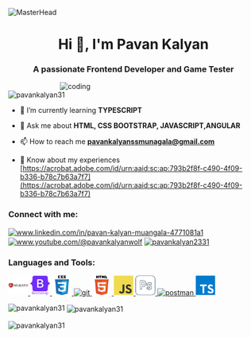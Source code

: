 ![MasterHead](https://foolishdeveloper.com/wp-content/uploads/2023/01/Untitleddddaawew1.webp)
<h1 align="center">Hi 👋, I'm Pavan Kalyan</h1>
<h3 align="center">A passionate Frontend Developer and Game Tester</h3>
<img align="right" src="https://images.squarespace-cdn.com/content/v1/5769fc401b631bab1addb2ab/1541580611624-TE64QGKRJG8SWAIUS7NS/coding-freak.gif" alt="coding" width="400">

<p align="left"> <img src="https://komarev.com/ghpvc/?username=pavankalyan31&label=Profile%20views&color=0e75b6&style=flat" alt="pavankalyan31" /> </p>

- 🌱 I’m currently learning **TYPESCRIPT**

- 💬 Ask me about **HTML, CSS BOOTSTRAP, JAVASCRIPT,ANGULAR**

- 📫 How to reach me **pavankalyanssmunagala@gmail.com**

- 📄 Know about my experiences [https://acrobat.adobe.com/id/urn:aaid:sc:ap:793b2f8f-c490-4f09-b336-b78c7b63a7f7](https://acrobat.adobe.com/id/urn:aaid:sc:ap:793b2f8f-c490-4f09-b336-b78c7b63a7f7)

<h3 align="left">Connect with me:</h3>
<p align="left">
<a href="https://linkedin.com/in/www.linkedin.com/in/pavan-kalyan-muangala-4771081a1" target="blank"><img align="center" src="https://raw.githubusercontent.com/rahuldkjain/github-profile-readme-generator/master/src/images/icons/Social/linked-in-alt.svg" alt="www.linkedin.com/in/pavan-kalyan-muangala-4771081a1" height="30" width="40" /></a>
<a href="https://www.youtube.com/c/www.youtube.com/@pavankalyanwolf" target="blank"><img align="center" src="https://raw.githubusercontent.com/rahuldkjain/github-profile-readme-generator/master/src/images/icons/Social/youtube.svg" alt="www.youtube.com/@pavankalyanwolf" height="30" width="40" /></a>
<a href="https://discord.gg/pavankalyan2331" target="blank"><img align="center" src="https://raw.githubusercontent.com/rahuldkjain/github-profile-readme-generator/master/src/images/icons/Social/discord.svg" alt="pavankalyan2331" height="30" width="40" /></a>
</p>

<h3 align="left">Languages and Tools:</h3>
<p align="left"> <a href="https://angular.io" target="_blank" rel="noreferrer"> <img src="https://raw.githubusercontent.com/devicons/devicon/master/icons/angularjs/angularjs-original-wordmark.svg" alt="angularjs" width="40" height="40"/> </a> <a href="https://getbootstrap.com" target="_blank" rel="noreferrer"> <img src="https://raw.githubusercontent.com/devicons/devicon/master/icons/bootstrap/bootstrap-plain-wordmark.svg" alt="bootstrap" width="40" height="40"/> </a> <a href="https://www.w3schools.com/css/" target="_blank" rel="noreferrer"> <img src="https://raw.githubusercontent.com/devicons/devicon/master/icons/css3/css3-original-wordmark.svg" alt="css3" width="40" height="40"/> </a> <a href="https://git-scm.com/" target="_blank" rel="noreferrer"> <img src="https://www.vectorlogo.zone/logos/git-scm/git-scm-icon.svg" alt="git" width="40" height="40"/> </a> <a href="https://www.w3.org/html/" target="_blank" rel="noreferrer"> <img src="https://raw.githubusercontent.com/devicons/devicon/master/icons/html5/html5-original-wordmark.svg" alt="html5" width="40" height="40"/> </a> <a href="https://developer.mozilla.org/en-US/docs/Web/JavaScript" target="_blank" rel="noreferrer"> <img src="https://raw.githubusercontent.com/devicons/devicon/master/icons/javascript/javascript-original.svg" alt="javascript" width="40" height="40"/> </a> <a href="https://www.photoshop.com/en" target="_blank" rel="noreferrer"> <img src="https://raw.githubusercontent.com/devicons/devicon/master/icons/photoshop/photoshop-line.svg" alt="photoshop" width="40" height="40"/> </a> <a href="https://postman.com" target="_blank" rel="noreferrer"> <img src="https://www.vectorlogo.zone/logos/getpostman/getpostman-icon.svg" alt="postman" width="40" height="40"/> </a> <a href="https://www.typescriptlang.org/" target="_blank" rel="noreferrer"> <img src="https://raw.githubusercontent.com/devicons/devicon/master/icons/typescript/typescript-original.svg" alt="typescript" width="40" height="40"/> </a> </p>

<p><img align="left" src="https://github-readme-stats.vercel.app/api/top-langs?username=pavankalyan31&show_icons=true&locale=en&layout=compact" alt="pavankalyan31" /></p>

<p>&nbsp;<img align="center" src="https://github-readme-stats.vercel.app/api?username=pavankalyan31&show_icons=true&locale=en" alt="pavankalyan31" /></p>

<p><img align="center" src="https://github-readme-streak-stats.herokuapp.com/?user=pavankalyan31&" alt="pavankalyan31" /></p>
